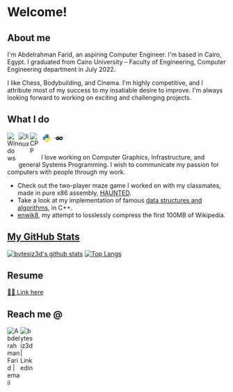 # Welcome!
## About me
I'm Abdelrahman Farid, an aspiring Computer Engineer. I'm based in Cairo, Egypt. I graduated from Cairo University – Faculty of Engineering, Computer Engineering department in July 2022. 


I like Chess, Bodybuilding, and Cinema. I'm highly competitive, and I attribute most of my success to my insatiable desire to improve. I'm always looking forward to working on exciting and challenging projects.

## What I do

[<img align="left" alt="Windows" width="26px" src="https://images-wixmp-ed30a86b8c4ca887773594c2.wixmp.com/i/2d83d34a-b844-4fda-8550-438365b03c70/d5cki5j-bc735099-7ef7-4389-8e7a-4e0151873a13.png/v1/fill/w_1121,h_1228,q_75,strp/new_windows_logo_vector_by_themonotm-d5cki5j.png?token=eyJ0eXAiOiJKV1QiLCJhbGciOiJIUzI1NiJ9.eyJpc3MiOiJ1cm46YXBwOjdlMGQxODg5ODIyNjQzNzNhNWYwZDQxNWVhMGQyNmUwIiwic3ViIjoidXJuOmFwcDo3ZTBkMTg4OTgyMjY0MzczYTVmMGQ0MTVlYTBkMjZlMCIsImF1ZCI6WyJ1cm46c2VydmljZTppbWFnZS5vcGVyYXRpb25zIl0sIm9iaiI6W1t7InBhdGgiOiIvaS8yZDgzZDM0YS1iODQ0LTRmZGEtODU1MC00MzgzNjViMDNjNzAvZDVja2k1ai1iYzczNTA5OS03ZWY3LTQzODktOGU3YS00ZTAxNTE4NzNhMTMucG5nIiwid2lkdGgiOiI8PTExMjEiLCJoZWlnaHQiOiI8PTEyMjgifV1dfQ.SA71t3h1hEx3l3XijiED-DWT--FnzNZYJ5e5MD3FK54" />]()
[<img align="left" alt="linux" width="26px" src="https://upload.wikimedia.org/wikipedia/commons/a/af/Tux.png" />]()
[<img align="left" alt="CPP" width="26px" src="https://upload.wikimedia.org/wikipedia/commons/thumb/1/18/ISO_C%2B%2B_Logo.svg/800px-ISO_C%2B%2B_Logo.svg.png" />]()
[<img align="left" alt="python" width="26px" src="https://raw.githubusercontent.com/github/explore/80688e429a7d4ef2fca1e82350fe8e3517d3494d/topics/python/python.png" />]()
[<img align="left" alt="golang" width="26px" src="https://raw.githubusercontent.com/github/explore/main/topics/go/go.png" />]()

</br>
</br>

I love working on Computer Graphics, Infrastructure, and general Systems Programming. I wish to communicate my passion for computers with people through my work.


- Check out the two-player maze game I worked on with my classmates, made in pure x86 assembly, [HAUNTED](https://github.com/XL3/haunted).
- Take a look at my implementation of famous [data structures and algorithms](https://github.com/XL3/cs-cpp), in C++.
- [enwik8](https://github.com/XL3/enwik8), my attempt to losslessly compress the first 100MB of Wikipedia.

## [My GitHub Stats](https://github.com/anuraghazra/github-readme-stats)

[![bytesiz3d's github stats](https://github-readme-stats.vercel.app/api?username=bytesiz3d&hide=stars&show_icons=true&theme=tokyonight&include_all_commits=true&count_private=true)](https://github.com/bytesiz3d?tab=repositories)
[![Top Langs](https://github-readme-stats.vercel.app/api/top-langs/?username=bytesiz3d&exclude_repo=sugar,Spotify-El8alaba-Frontend&langs_count=8&layout=compact&theme=tokyonight)](https://github.com/bytesiz3d?tab=repositories)
</br>

## Resume
[🔗📝 Link here](https://github.com/bytesiz3d/bytesiz3d/files/9226222/Abdelrahman-Farid-c-small.pdf)

## Reach me @

[<img align="left" alt="Abdelrahman Farid | email" width="30px" src="https://ssl.gstatic.com/ui/v1/icons/mail/images/favicon5.ico" />](mailto:abdelrahman.farid@gmail.com)
[<img align="left" alt="bytesiz3d | Linkedin" width="30px" src="https://static-exp1.licdn.com/sc/h/al2o9zrvru7aqj8e1x2rzsrca" />](https://www.linkedin.com/in/XL3/)
